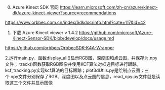 
0. Azure Kinect SDK 官网
https://learn.microsoft.com/zh-cn/azure/kinect-dk/azure-kinect-viewer?source=recommendations

https://www.orbbec.com.cn/index/Sdkdoc/info.html?cate=117&id=42

1. 下载 Azure Kinect viewer v 1.4.2
https://github.com/microsoft/Azure-Kinect-Sensor-SDK/blob/develop/docs/usage.md

https://github.com/orbbec/OrbbecSDK-K4A-Wrapper

2.运行main.py，函数display_all()显示RGB图，深度图和点云图，并保存为.npy文件；
track()函数获取RGB图像并使用KCF算法对框选目标进行跟踪。
kcf_tracking.py实现kcf算法的目标跟踪；plot3dUtils.py是绘制点云图；三个.npy文件分别保存了RGB、深度图以及点云图的信息，read_npy.py文件就是读取这三个文件并显示图像
